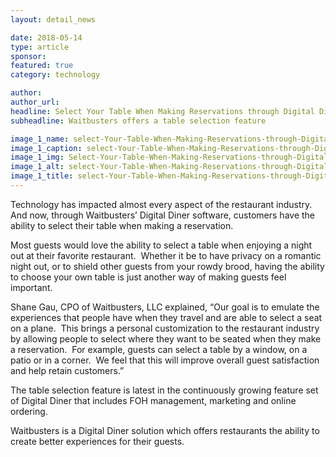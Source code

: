 ```yaml
---
layout: detail_news

date: 2018-05-14
type: article
sponsor:
featured: true
category: technology        

author:  
author_url: 
headline: Select Your Table When Making Reservations through Digital Diner
subheadline: Waitbusters offers a table selection feature

image_1_name: select-Your-Table-When-Making-Reservations-through-Digital-Diner-37499
image_1_caption: select-Your-Table-When-Making-Reservations-through-Digital-Diner-37499
image_1_img: Select-Your-Table-When-Making-Reservations-through-Digital-Diner-37499.jpg
image_1_alt: select-Your-Table-When-Making-Reservations-through-Digital-Diner-37499
image_1_title: select-Your-Table-When-Making-Reservations-through-Digital-Diner-37499
---
```

	
Technology has impacted almost every aspect of the restaurant industry. And now, through Waitbusters&rsquo; Digital Diner software, customers have the ability to select their table when making a reservation.&nbsp;

<!--more-->Most guests would love the ability to select a table when enjoying a night out at their favorite restaurant.&nbsp; Whether it be to have privacy on a romantic night out, or to shield other guests from your rowdy brood, having the ability to choose your own table is just another way of making guests feel important.

Shane Gau, CPO of Waitbusters, LLC explained, &ldquo;Our goal is to emulate the experiences that people have when they travel and are able to select a seat on a plane.&nbsp; This brings a personal customization to the restaurant industry by allowing people to select where they want to be seated when they make a reservation.&nbsp; For example, guests can select a table by a window, on a patio or in a corner.&nbsp; We feel that this will improve overall guest satisfaction and help retain customers.&rdquo;

The table selection feature is latest in the continuously growing feature set of Digital Diner that includes FOH management, marketing and online ordering.

Waitbusters is a Digital Diner solution which offers restaurants the ability to create better experiences for their guests.